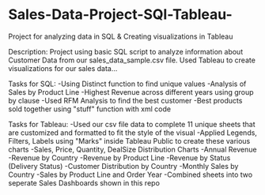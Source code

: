 # Sales-Data-Project-SQl-Tableau-
Project for analyzing data in SQL &amp; Creating visualizations in Tableau

Description: Project using basic SQL script to analyze information about Customer Data from our sales_data_sample.csv file. Used Tableau to create visualizations for our sales data...

Tasks for SQL:
-Using Distinct function to find unique values
-Analysis of Sales by Product Line
-Highest Revenue across different years using group by clause
-Used RFM Analysis to find the best customer
-Best products sold together using "stuff" function with xml code

Tasks for Tableau:
-Used our csv file data to complete 11 unique sheets that are customized and formatted to fit the style of the visual
-Applied Legends, Filters, Labels using "Marks" inside Tableau Public to create these various charts
  -Sales, Price, Quantity, DealSize Distribution Charts
  -Annual Revenue
  -Revenue by Country
  -Revenue by Product Line
  -Revenue by Status (Delivery Status)
  -Customer Distribution by Country
  -Monthly Sales by Country
  -Sales by Product Line and Order Year
-Combined sheets into two seperate Sales Dashboards shown in this repo

